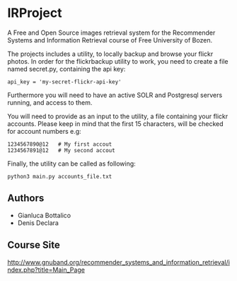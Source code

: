 IRProject
=========

A Free and Open Source images retrieval system for the Recommender Systems and Information Retrieval course of Free University of Bozen.

The projects includes a utility, to locally backup and browse your flickr photos. In order for the flickrbackup utility to work, you need to create a file named secret.py, containing the api key:

    api_key = 'my-secret-flickr-api-key'

Furthermore you will need to have an active SOLR and Postgresql servers running, and access to them.

You will need to provide as an input to the utility, a file containing your flickr accounts. Please keep in mind that the first 15 characters, will be checked for account numbers e.g:

    1234567890@12   # My first accout
    1234567891@12   # My second accout

Finally, the utility can be called as following:

    python3 main.py accounts_file.txt

Authors
-----------------
* Gianluca Bottalico
* Denis Declara

Course Site
--------------
http://www.gnuband.org/recommender_systems_and_information_retrieval/index.php?title=Main_Page
